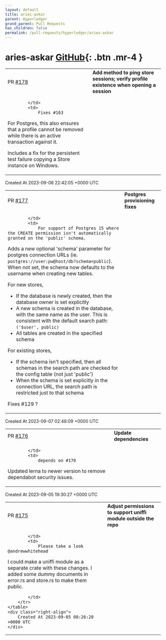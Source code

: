 ```yaml
---
layout: default
title: aries-askar
parent: Hyperledger
grand_parent: Pull Requests
has_children: false
permalink: /pull-requests/hyperledger/aries-askar
---
```


# aries-askar <span class="fs-3 right-align">[GitHub](https://github.com/hyperledger/aries-askar){: .btn .mr-4 }</span>


<div>
    <table>
        <tr>
            <td>
                PR <a href="https://github.com/hyperledger/aries-askar/pull/178" class=".btn">#178</a>
            </td>
            <td>
                <b>
                    Add method to ping store sessions; verify profile existence when opening a session
                </b>
            </td>
        </tr>
        <tr>
            <td>
                
            </td>
            <td>
                Fixes #163 

For Postgres, this also ensures that a profile cannot be removed while there is an active transaction against it.

Includes a fix for the persistent test failure copying a Store instance on Windows.
            </td>
        </tr>
    </table>
    <div class="right-align">
        Created At 2023-09-08 22:42:05 +0000 UTC
    </div>
</div>

<div>
    <table>
        <tr>
            <td>
                PR <a href="https://github.com/hyperledger/aries-askar/pull/177" class=".btn">#177</a>
            </td>
            <td>
                <b>
                    Postgres provisioning fixes
                </b>
            </td>
        </tr>
        <tr>
            <td>
                
            </td>
            <td>
                For support of Postgres 15 where the CREATE permission isn't automatically granted on the 'public' schema.

Adds a new optional 'schema' parameter for postgres connection URLs (ie. `postgres://user:pw@host/db?schema=public`). When not set, the schema now defaults to the username when creating new tables.

For new stores,
- If the database is newly created, then the database owner is set explicitly
- A new schema is created in the database, with the same name as the user. This is consistent with the default search path: `('$user', public)`
- All tables are created in the specified schema

For existing stores,
- If the schema isn't specified, then all schemas in the search path are checked for the config table (not just 'public')
- When the schema is set explicitly in the connection URL, the search path is restricted just to that schema

Fixes #129 ?
            </td>
        </tr>
    </table>
    <div class="right-align">
        Created At 2023-09-07 02:48:09 +0000 UTC
    </div>
</div>

<div>
    <table>
        <tr>
            <td>
                PR <a href="https://github.com/hyperledger/aries-askar/pull/176" class=".btn">#176</a>
            </td>
            <td>
                <b>
                    Update dependencies
                </b>
            </td>
        </tr>
        <tr>
            <td>
                
            </td>
            <td>
                depends on #170 

Updated lerna to newer version to remove dependabot security issues.
            </td>
        </tr>
    </table>
    <div class="right-align">
        Created At 2023-09-05 19:30:27 +0000 UTC
    </div>
</div>

<div>
    <table>
        <tr>
            <td>
                PR <a href="https://github.com/hyperledger/aries-askar/pull/175" class=".btn">#175</a>
            </td>
            <td>
                <b>
                    Adjust permissions to support uniffi module outside the repo
                </b>
            </td>
        </tr>
        <tr>
            <td>
                
            </td>
            <td>
                Please take a look @andrewwhitehead 
I could make a uniffi module as a separate crate with these changes. I added some dummy documents in error.rs and store.rs to make them public.

            </td>
        </tr>
    </table>
    <div class="right-align">
        Created At 2023-09-05 08:26:20 +0000 UTC
    </div>
</div>

